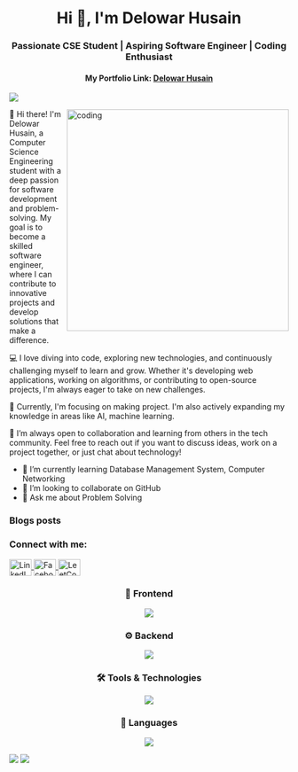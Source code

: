 <h1 align="center">Hi 👋, I'm Delowar Husain</h1>
<h3 align="center">Passionate CSE Student | Aspiring Software Engineer | Coding Enthusiast
</h3>
<h4 align="center">My Portfolio Link: <a href="https://delowarshizar.github.io/delowarhshizar/" target="_blank">Delowar Husain</a></h4>
<p align="left"> <img src="https://komarev.com/ghpvc/?username=delowarshizar&label=Profile%20views&color=0e75b6&style=flat%22%20alt=%22delowarshizar" /> </p>
<img align="right" alt="coding" width="400" src="https://user-images.githubusercontent.com/74038190/225813708-98b745f2-7d22-48cf-9150-083f1b00d6c9.gif">



 👋 Hi there! I'm Delowar Husain, a Computer Science Engineering student with a deep passion for software development and problem-solving. My goal is to become a skilled software engineer, where I can contribute to innovative projects and develop solutions that make a difference.

💻 I love diving into code, exploring new technologies, and continuously challenging myself to learn and grow. Whether it's developing web applications, working on algorithms, or contributing to open-source projects, I'm always eager to take on new challenges.

🌱 Currently, I'm focusing on making project. I'm also actively expanding my knowledge in areas like AI, machine learning.

🚀 I’m always open to collaboration and learning from others in the tech community. Feel free to reach out if you want to discuss ideas, work on a project together, or just chat about technology!


- 🌱 I’m currently learning Database Management System, Computer Networking 
- 👯 I’m looking to collaborate on GitHub 
- 💬 Ask me about Problem Solving 


### Blogs posts
<!-- BLOG-POST-LIST:START -->
<!-- BLOG-POST-LIST:END -->


<h3 align="left">Connect with me:</h3>
<p align="left">
    <a href="https://www.linkedin.com/in/delowarhusain/" target="blank">
        <img align="center" src="https://raw.githubusercontent.com/rahuldkjain/github-profile-readme-generator/master/src/images/icons/Social/linked-in-alt.svg" alt="LinkedIn - Delowar Husain" height="30" width="40" />
    </a>
    <a href="https://www.facebook.com/ImDshizar" target="blank">
        <img align="center" src="https://raw.githubusercontent.com/rahuldkjain/github-profile-readme-generator/master/src/images/icons/Social/facebook.svg" alt="Facebook - Im Dshizar" height="30" width="40" />
    </a>
    <a href="https://leetcode.com/u/delowar_shizar/" target="blank">
        <img align="center" src="https://raw.githubusercontent.com/rahuldkjain/github-profile-readme-generator/master/src/images/icons/Social/leet-code.svg" alt="LeetCode - delowar_shizar" height="30" width="40" />
    </a>
</p>

<div align="center">

### 🎨 Frontend
<img src="https://skillicons.dev/icons?i=html,css,js,react,tailwind&theme=dark" />

### ⚙️ Backend
<img src="https://skillicons.dev/icons?i=nodejs,express,django,mysql,mongodb&theme=dark" />

### 🛠️ Tools & Technologies
<img src="https://skillicons.dev/icons?i=git,github,vscode,linux,figma&theme=dark" />

### 📱 Languages
<img src="https://skillicons.dev/icons?i=python,c,cpp,java,javascript&theme=dark" />

</div>

![](https://github-readme-stats.vercel.app/api/top-langs/?username=delowarshizar&theme=nightowl&hide_border=false&include_all_commits=false&count_private=false&layout=compact)
![](https://github-readme-stats.vercel.app/api?username=delowarshizar&theme=nightowl&hide_border=false&include_all_commits=false&count_private=false)<br/>
